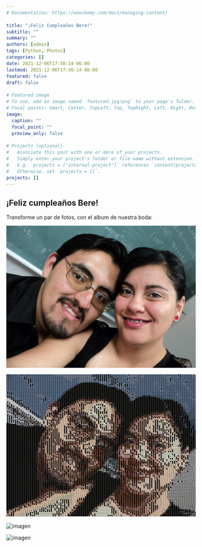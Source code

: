 ```yaml
---
# Documentation: https://wowchemy.com/docs/managing-content/

title: "¡Feliz Cumpleaños Bere!"
subtitle: ""
summary: ""
authors: [admin]
tags: [Python, Photos]
categories: []
date: 2021-12-06T17:50:14-06:00
lastmod: 2021-12-06T17:50:14-06:00
featured: false
draft: false

# Featured image
# To use, add an image named `featured.jpg/png` to your page's folder.
# Focal points: Smart, Center, TopLeft, Top, TopRight, Left, Right, BottomLeft, Bottom, BottomRight.
image:
  caption: ""
  focal_point: ""
  preview_only: false

# Projects (optional).
#   Associate this post with one or more of your projects.
#   Simply enter your project's folder or file name without extension.
#   E.g. `projects = ["internal-project"]` references `content/project/deep-learning/index.md`.
#   Otherwise, set `projects = []`.
projects: []
---
```


## ¡Feliz cumpleaños Bere!

Transforme un par de fotos, con el album de nuestra boda:

![imagen](original1.jpg)

![imagen](mosaico1.jpeg)

![imagen](original2.JPG)

![imagen](mosaico2.jpeg)